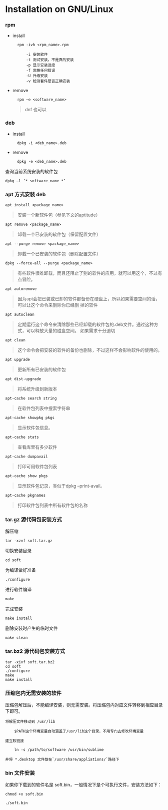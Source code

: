 # Installation on GNU/Linux

### rpm

- install

        rpm -ivh <rpm_name>.rpm

            -i 安装软件
            -t 测试安装，不是真的安装
            -p 显示安装进度
            -f 忽略任何错误
            -U 升级安装
            -v 检测套件是否正确安装

- remove

        rpm –e <software_name>

    > dnf 也可以

### deb

- install

        dpkg -i <deb_name>.deb

- remove

        dpkg -e <deb_name>.deb

查询当前系统安装的软件包

    dpkg –l ‘* software_name *’

### apt 方式安装 deb

    apt install <package_name>
> 安装一个新软件包（参见下文的aptitude）

    apt remove <package_name>
> 卸载一个已安装的软件包（保留配置文件）

    apt --purge remove <package_name>
> 卸载一个已安装的软件包（删除配置文件）

    dpkg --force-all --purge <package_name>
> 有些软件很难卸载，而且还阻止了别的软件的应用，就可以用这个，不过有点冒险。

    apt autoremove
> 因为apt会把已装或已卸的软件都备份在硬盘上，所以如果需要空间的话，可以让这个命令来删除你已经删
掉的软件

    apt autoclean
> 定期运行这个命令来清除那些已经卸载的软件包的.deb文件。通过这种方式，可以释放大量的磁盘空间。
如果需求十分迫切

    apt clean
> 这个命令会把安装的软件的备份也删除，不过这样不会影响软件的使用的。

    apt upgrade
> 更新所有已安装的软件包

    apt dist-upgrade
> 将系统升级到新版本

    apt-cache search string
> 在软件包列表中搜索字符串

    apt-cache showpkg pkgs
> 显示软件包信息。

    apt-cache stats
> 查看库里有多少软件

    apt-cache dumpavail
> 打印可用软件包列表

    apt-cache show pkgs
> 显示软件包记录，类似于dpkg –print-avail。

    apt-cache pkgnames
> 打印软件包列表中所有软件包的名称

### tar.gz 源代码包安装方式

解压缩

    tar -xzvf soft.tar.gz

切换安装目录

    cd soft

为编译做好准备

    ./configure

进行软件编译

    make

完成安装

    make install

删除安装时产生的临时文件

    make clean

### tar.bz2 源代码包安装方式

    tar -xjvf soft.tar.bz2
    cd soft
    ./configure
    make
    make install

### 压缩包内无需安装的软件

压缩包解压后，不能编译安装，则无需安装。将压缩包内对应文件转移到相应目录下即可。

    将解压文件移动到 /usr/lib

        $PATH这个环境变量自动涵盖了/usr/lib这个目录，不用专门去修改环境变量

    建立软链接

        ln -s /path/to/software /usr/bin/sublime

    并将 *.desktop 文件放在`/usr/share/appliations/`路径下

### bin 文件安装

如果你下载到的软件名是 soft.bin，一般情况下是个可执行文件，安装方法如下：

    chmod +x soft.bin

    ./soft.bin
